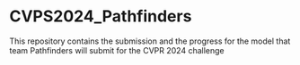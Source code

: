 # CVPS2024_Pathfinders
This repository contains the submission and the progress for the model that team Pathfinders will submit for the CVPR 2024 challenge
